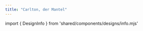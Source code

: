 ```yaml
---
title: "Carlton, der Mantel"
---
```


import { DesignInfo } from 'shared/components/designs/info.mjs'

<DesignInfo design='carlton' docs />

